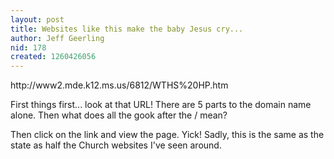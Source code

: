 ```yaml
---
layout: post
title: Websites like this make the baby Jesus cry...
author: Jeff Geerling
nid: 178
created: 1260426056
---
```

<p>
	http://www2.mde.k12.ms.us/6812/WTHS%20HP.htm</p>
<p>
	First things first... look at that URL! There are 5 parts to the domain name alone. Then what does all the gook after the / mean?</p>
<p>
	Then click on the link and view the page. Yick! Sadly, this is the same as the state as half the Church websites I&#39;ve seen around.</p>
